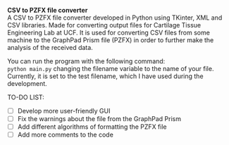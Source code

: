 **CSV to PZFX file converter**  
A CSV to PZFX file converter developed in Python using TKinter, XML and  CSV libraries. Made for converting output files for Cartilage Tissue Engineering Lab at UCF. It is used for converting CSV files from some machine to the GraphPad Prism file (PZFX) in order to further make the analysis of the received data. 

You can run the program with the following command:  
`python main.py` changing the filename variable to the name of your file. Currently, it is set to the test filename, which I have used during the development.

TO-DO LIST:
- [ ] Develop more user-friendly GUI
- [ ] Fix the warnings about the file from the GraphPad Prism
- [ ] Add different algorithms of formatting the PZFX file
- [ ] Add more comments to the code
